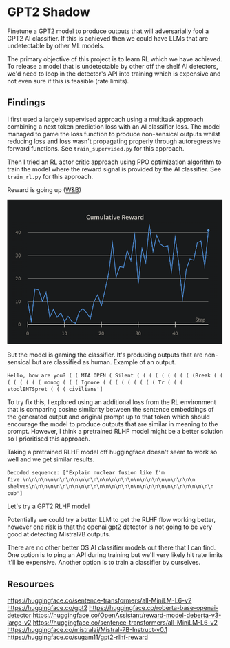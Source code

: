 # GPT2 Shadow

Finetune a GPT2 model to produce outputs that will adversarially fool a GPT2 AI classifier. If this is achieved then we could have LLMs that are undetectable by other ML models.

The primary objective of this project is to learn RL which we have achieved. To release a model that is undetectable by other off the shelf AI detectors, we'd need to loop in the detector's API into training which is expensive and not even sure if this is feasible (rate limits).

## Findings

I first used a largely supervised approach using a multitask approach combining a next token prediction loss with an AI classifier loss. The model managed to game the loss function to produce non-sensical outputs whilst reducing loss and loss wasn't propagating properly through autoregressive forward functions. See `train_supervised.py` for this approach.

Then I tried an RL actor critic approach using PPO optimization algorithm to train the model where the reward signal is provided by the AI classifier. See `train_rl.py` for this approach.

Reward is going up ([W&B](https://wandb.ai/michaelliangaus/llm_rl_finetuning/runs/qn5s35jp?workspace=user-michaelliangaus))

<img src="images/reward_curve.png" width="500">

But the model is gaming the classifier. It's producing outputs that are non-sensical but are classified as human. Example of an output.

```
Hello, how are you? ( ( MTA OPEN ( Silent ( ( ( ( ( ( ( ( ( (Break ( ( ( ( ( ( ( ( monog ( ( ( Ignore ( ( ( ( ( ( ( ( ( Tr ( ( ( stoolENTSpret ( ( ( civilians']
```

To try fix this, I explored using an additional loss from the RL environment that is comparing cosine similarity between the sentence embeddings of the generated output and original prompt up to that token which should encourage the model to produce outputs that are similar in meaning to the prompt. However, I think a pretrained RLHF model might be a better solution so I prioritised this approach.

Taking a pretrained RLHF model off huggingface doesn't seem to work so well and we get similar results.
```
Decoded sequence: ["Explain nuclear fusion like I'm five.\n\n\n\n\n\n\n\n\n\n\n\n\n\n\n\n\n\n\n\n\n\n\n\n\n\n\n\n shelves\n\n\n\n\n\n\n\n\n\n\n\n\n\n\n\n\n\n\n\n\n\n\n\n\n\n\n\n\n\n cub"]
```

Let's try a GPT2 RLHF model

Potentially we could try a better LLM to get the RLHF flow working better, however one risk is that the openai gpt2 detector is not going to be very good at detecting Mistral7B outputs.

There are no other better OS AI classifier models out there that I can find. One option is to ping an API during training but we'll very likely hit rate limits it'll be expensive. Another option is to train a classifier by ourselves.

## Resources
https://huggingface.co/sentence-transformers/all-MiniLM-L6-v2
https://huggingface.co/gpt2
https://huggingface.co/roberta-base-openai-detector
https://huggingface.co/OpenAssistant/reward-model-deberta-v3-large-v2
https://huggingface.co/sentence-transformers/all-MiniLM-L6-v2
https://huggingface.co/mistralai/Mistral-7B-Instruct-v0.1
https://huggingface.co/sugam11/gpt2-rlhf-reward